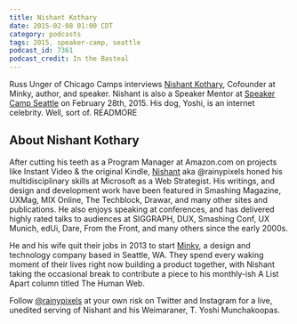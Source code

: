 ```yaml
---
title: Nishant Kothary
date: 2015-02-08 01:00 CDT
category: podcasts
tags: 2015, speaker-camp, seattle
podcast_id: 7361
podcast_credit: In the Basteal
---
```


Russ Unger of Chicago Camps interviews <a href="https://twitter.com/rainypixels" rel="nofollow">Nishant Kothary</a>, Cofounder at Minky, author, and speaker. Nishant is also a Speaker Mentor at <a href="/events/2015/speaker-camp-seattle/">Speaker Camp Seattle</a> on February 28th, 2015. His dog, Yoshi, is an internet celebrity. Well, sort of. READMORE

## About Nishant Kothary

After cutting his teeth as a Program Manager at Amazon.com on projects like Instant Video &amp; the original Kindle, <a href="http://rainypixels.com/" rel="nofollow">Nishant</a> aka @rainypixels honed his multidisciplinary skills at Microsoft as a Web Strategist. His writings, and design and development work have been featured in Smashing Magazine, UXMag, MIX Online, The Techblock, Drawar, and many other sites and publications. He also enjoys speaking at conferences, and has delivered highly rated talks to audiences at SIGGRAPH, DUX, Smashing Conf, UX Munich, edUi, Dare, From the Front, and many others since the early 2000s.

He and his wife quit their jobs in 2013 to start <a href="http://weareminky.com/" rel="nofollow">Minky</a>, a design and technology company based in Seattle, WA. They spend every waking moment of their lives right now building a product together, with Nishant taking the occasional break to contribute a piece to his monthly-ish A List Apart column titled The Human Web.

Follow <a href="https://twitter.com/rainypixels" rel="nofollow">@rainypixels</a> at your own risk on Twitter and Instagram for a live, unedited serving of Nishant and his Weimaraner, T. Yoshi Munchakoopas.
